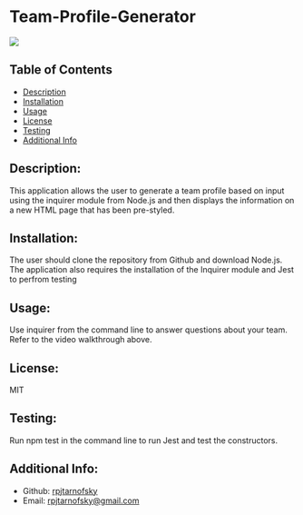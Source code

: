 # Team-Profile-Generator
![](https://github.com/rpjtarnofsky/Team-Profile-Generator/blob/main/media/Team%20Prof%20Gen%20Demo.gif?raw=true)
  ## Table of Contents 
  - [Description](#description)
  - [Installation](#installation)
  - [Usage](#usage)
  - [License](#license)
  - [Testing](#testing)
  - [Additional Info](#additional-info)
  ## Description:
  This application allows the user to generate a team profile based on input using the inquirer module from Node.js and then displays the information on a new HTML page that has been pre-styled.
  ## Installation:
  The user should clone the repository from Github and download Node.js. The application also requires the installation of the Inquirer module and Jest to perfrom testing
  ## Usage:
  Use inquirer from the command line to answer questions about your team. Refer to the video walkthrough above.
  ## License:
  MIT
  ## Testing:
  Run npm test in the command line to run Jest and test the constructors.
  ## Additional Info:
  - Github: [rpjtarnofsky](https://github.com/rpjtarnofsky)
  - Email: rpjtarnofsky@gmail.com 